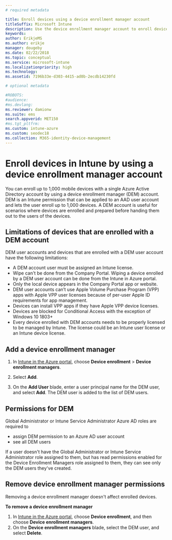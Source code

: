 ```yaml
---
# required metadata

title: Enroll devices using a device enrollment manager account
titleSuffix: Microsoft Intune
description: Use the device enrollment manager account to enroll devices in Intune.
keywords:
author: ErikjeMS
ms.author: erikje
manager: dougeby
ms.date: 02/22/2018
ms.topic: conceptual
ms.service: microsoft-intune
ms.localizationpriority: high
ms.technology:
ms.assetid: 7196b33e-d303-4415-ad0b-2ecdb14230fd

# optional metadata

#ROBOTS:
#audience:
#ms.devlang:
ms.reviewer: damionw
ms.suite: ems
search.appverid: MET150
#ms.tgt_pltfrm:
ms.custom: intune-azure
ms.custom: seodec18
ms.collection: M365-identity-device-management
---
```


# Enroll devices in Intune by using a device enrollment manager account

You can enroll up to 1,000 mobile devices with a single Azure Active Directory account by using a device enrollment manager (DEM) account. DEM is an Intune permission that can be applied to an AAD user account and lets the user enroll up to 1,000 devices. A DEM account is useful for scenarios where devices are enrolled and prepared before handing them out to the users of the devices.

## Limitations of devices that are enrolled with a DEM account

DEM user accounts and devices that are enrolled with a DEM user account have the following limitations:

  - A DEM account user must be assigned an Intune license.
  - Wipe can't be done from the Company Portal. Wiping a device enrolled by a DEM user account can be done from the Intune in Azure portal.
  - Only the local device appears in the Company Portal app or website.
  - DEM user accounts can’t use Apple Volume Purchase Program (VPP) apps with Apple VPP user licenses because of per-user Apple ID requirements for app management.
  - Devices can install VPP apps if they have Apple VPP device licenses.
  - Devices are blocked for Conditional Access with the exception of Windows 10 1803+
  - Every device enrolled with DEM accounts needs to be properly licensed to be managed by Intune. The license could be an Intune user license or an Intune device license.



## Add a device enrollment manager

1. In [Intune in the Azure portal](https://aka.ms/intuneportal), choose **Device enrollment** > **Device enrollment managers**.

2. Select **Add**.

3. On the **Add User** blade, enter a user principal name for the DEM user, and select **Add**. The DEM user is added to the list of DEM users.

## Permissions for DEM

Global Administrator or Intune Service Administrator Azure AD roles are required to
- assign DEM permission to an Azure AD user account
- see all DEM users

If a user doesn't have the Global Administrator or Intune Service Administrator role assigned to them, but has read permissions enabled for the Device Enrollment Managers role assigned to them, they can see only the DEM users they've created.


## Remove device enrollment manager permissions

Removing a device enrollment manager doesn't affect enrolled devices.

**To remove a device enrollment manager**

1. In [Intune in the Azure portal](https://aka.ms/intuneportal), choose **Device enrollment**, and then choose **Device enrollment managers**.
2. On the **Device enrollment managers** blade, select the DEM user, and select **Delete**.

